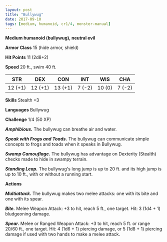 ```yaml
---
layout: post
title: "Bullywug"
date: 2017-09-10
tags: [medium, humanoid, cr1/4, monster-manual]
---
```


**Medium humanoid (bullywug), neutral evil**

**Armor Class** 15 (hide armor, shield)

**Hit Points** 11 (2d8+2)

**Speed** 20 ft., swim 40 ft.

|   STR   |   DEX   |   CON   |   INT   |   WIS   |   CHA   |
|:-----:|:-----:|:-----:|:-----:|:-----:|:-----:|
| 12 (+1) | 12 (+1) | 13 (+1) | 7 (-2) | 10 (0) | 7 (-2) |

**Skills** Stealth +3

**Languages** Bullywug

**Challenge** 1/4 (50 XP)

***Amphibious.*** The bullywug can breathe air and water.

***Speak with Frogs and Toads.*** The bullywug can communicate simple concepts to frogs and toads when it speaks in Bullywug.

***Swamp Camouflage.*** The bullywug has advantage on Dexterity (Stealth) checks made to hide in swampy terrain.

***Standing Leap.*** The bullywug's long jump is up to 20 ft. and its high jump is up to 10 ft., with or without a running start.

**Actions**

***Multiattack.*** The bullywug makes two melee attacks: one with its bite and one with its spear.

***Bite.*** Melee Weapon Attack: +3 to hit, reach 5 ft., one target. Hit: 3 (1d4 + 1) bludgeoning damage.

***Spear.*** Melee or Ranged Weapon Attack: +3 to hit, reach 5 ft. or range 20/60 ft., one target. Hit: 4 (1d6 + 1) piercing damage, or 5 (1d8 + 1) piercing damage if used with two hands to make a melee attack.

